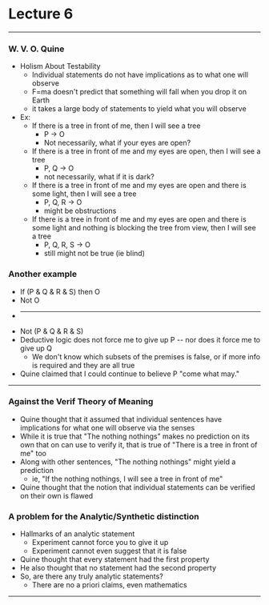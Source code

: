 <h1>Lecture 6</h1>

---

<h3>W. V. O. Quine</h3>

  * Holism About Testability
      - Individual statements do not have implications as to what one will observe
      - F=ma doesn't predict that something will fall when you drop it on Earth
      - it takes a large body of statements to yield what you will observe
  * Ex:
      - If there is a tree in front of me, then I will see a tree
          + P &rarr; O
          + Not necessarily, what if your eyes are open?
      - If there is a tree in front of me and my eyes are open, then I will see a tree
          + P, Q &rarr; O
          + not necessarily, what if it is dark?
      - If there is a tree in front of me and my eyes are open and there is some light, then I will see a tree
          + P, Q, R &rarr; O
          + might be obstructions
      - If there is a tree in front of me and my eyes are open and there is some light and nothing is blocking the tree from view, then I will see a tree
          + P, Q, R, S &rarr; O
          + still might not be true (ie blind)

<h3>Another example</h3>

  * If (P & Q & R & S) then O
  * Not O
  * ---------
  * Not (P & Q & R & S)
  * Deductive logic does not force me to give up P -- nor does it force me to give up Q
      - We don't know which subsets of the premises is false, or if more info is required and they are all true
  * Quine claimed that I could continue to believe P "come what may."

---

<h3>Against the Verif Theory of Meaning</h3>

  * Quine thought that it assumed that individual sentences have implications for what one will observe via the senses
  * While it is true that "The nothing nothings" makes no prediction on its own that on can use to verify it, that is true of "There is a tree in front of me" too
  * Along with other sentences, "The nothing nothings" might yield a prediction
      - ie, "If the nothing nothings, I will see a tree in front of me"
  * Quine thought that the notion that individual statements can be verified on their own is flawed

<h3>A problem for the Analytic/Synthetic distinction</h3>

  * Hallmarks of an analytic statement
      - Experiment cannot force you to give it up
      - Experiment cannot even suggest that it is false
  * Quine thought that every statement had the first property
  * He also thought that no statement had the second property
  * So, are there any truly analytic statements?
      - There are no a priori claims, even mathematics


---

